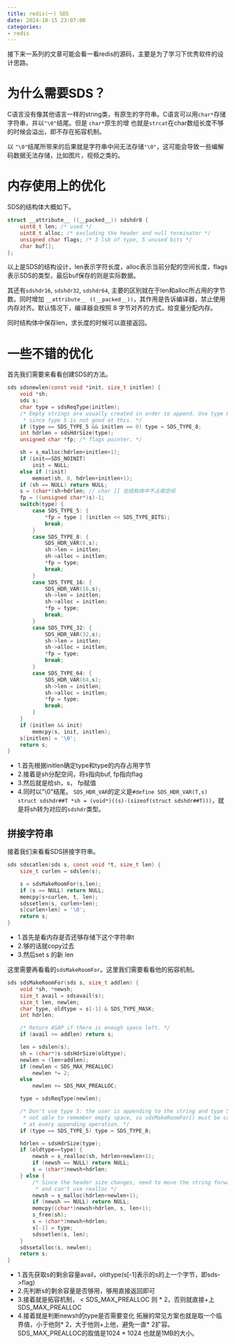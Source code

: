 ```yaml
---
title: redis(一) SDS
date: 2024-10-15 23:07:00
categories: 
- redis
---
```


接下来一系列的文章可能会看一看redis的源码，主要是为了学习下优秀软件的设计思路。
# 为什么需要SDS？
C语言没有像其他语言一样的string类，有原生的字符串。C语言可以用`char*`存储字符串，并以`"\0"`结尾。但是 `char*`原生的增 也就是`strcat`在char数组长度不够的时候会溢出，即不存在拓容机制。

以 `"\0"`结尾所带来的后果就是字符串中间无法存储`"\0"`，这可能会导致一些编解码数据无法存储，比如图片，视频之类的。

# 内存使用上的优化
SDS的结构体大概如下。
```c
struct __attribute__ ((__packed__)) sdshdr8 {
	uint8_t len; /* used */
	uint8_t alloc; /* excluding the header and null terminator */
	unsigned char flags; /* 3 lsb of type, 5 unused bits */
	char buf[];
};
```
以上是SDS的结构设计，len表示字符长度，alloc表示当前分配的空间长度，flags表示SDS的类型，最后buf保存的则是实际数据。

其还有`sdshdr16`, `sdshdr32`, `sdshdr64`, 主要的区别就在于len和alloc所占用的字节数。同时增加 `__attribute__ ((__packed__))`，其作用是告诉编译器，禁止使用内存对齐。默认情况下，编译器会按照 8 字节对齐的方式，给变量分配内存。

同时结构体中保存len，求长度的时候可以直接返回。


# 一些不错的优化
首先我们需要来看看创建SDS的方法。
```c
sds sdsnewlen(const void *init, size_t initlen) { 
    void *sh;
    sds s;
    char type = sdsReqType(initlen);
    /* Empty strings are usually created in order to append. Use type 8
     * since type 5 is not good at this. */
    if (type == SDS_TYPE_5 && initlen == 0) type = SDS_TYPE_8;
    int hdrlen = sdsHdrSize(type);
    unsigned char *fp; /* flags pointer. */

    sh = s_malloc(hdrlen+initlen+1);
    if (init==SDS_NOINIT)
        init = NULL;
    else if (!init)
        memset(sh, 0, hdrlen+initlen+1);
    if (sh == NULL) return NULL;
    s = (char*)sh+hdrlen; // char [] 在结构体中不占用空间
    fp = ((unsigned char*)s)-1;
    switch(type) {
        case SDS_TYPE_5: {
            *fp = type | (initlen << SDS_TYPE_BITS);
            break;
        }
        case SDS_TYPE_8: {
            SDS_HDR_VAR(8,s);
            sh->len = initlen;
            sh->alloc = initlen;
            *fp = type;
            break;
        }
        case SDS_TYPE_16: {
            SDS_HDR_VAR(16,s);
            sh->len = initlen;
            sh->alloc = initlen;
            *fp = type;
            break;
        }
        case SDS_TYPE_32: {
            SDS_HDR_VAR(32,s);
            sh->len = initlen;
            sh->alloc = initlen;
            *fp = type;
            break;
        }
        case SDS_TYPE_64: {
            SDS_HDR_VAR(64,s);
            sh->len = initlen;
            sh->alloc = initlen;
            *fp = type;
            break;
        }
    }
    if (initlen && init)
        memcpy(s, init, initlen);
    s[initlen] = '\0';
    return s;
}
```
- 1.首先根据initlen确定type和type的内存占用字节
- 2.接着是sh分配空间，将s指向buf, fp指向flag
- 3.然后就是给sh，s， fp赋值
- 4.同时以"\0"结尾。
`SDS_HDR_VAR`的定义是`#define SDS_HDR_VAR(T,s) struct sdshdr##T *sh = (void*)((s)-(sizeof(struct sdshdr##T)))`，就是将sh转为对应的`sdshdr`类型。

## 拼接字符串
接着我们来看看SDS拼接字符串。
```c
sds sdscatlen(sds s, const void *t, size_t len) {
    size_t curlen = sdslen(s);

    s = sdsMakeRoomFor(s,len);
    if (s == NULL) return NULL;
    memcpy(s+curlen, t, len);
    sdssetlen(s, curlen+len);
    s[curlen+len] = '\0';
    return s;
}
```
-  1.首先是看内存是否还够存储下这个字符串t
- 2.够的话就copy过去
- 3.然后set s 的新 len

这里需要再看看的`sdsMakeRoomFor`。这里我们需要看看他的拓容机制。
```c
sds sdsMakeRoomFor(sds s, size_t addlen) {
    void *sh, *newsh;
    size_t avail = sdsavail(s);
    size_t len, newlen;
    char type, oldtype = s[-1] & SDS_TYPE_MASK;
    int hdrlen;

    /* Return ASAP if there is enough space left. */
    if (avail >= addlen) return s;

    len = sdslen(s);
    sh = (char*)s-sdsHdrSize(oldtype);
    newlen = (len+addlen);
    if (newlen < SDS_MAX_PREALLOC)
        newlen *= 2;
    else
        newlen += SDS_MAX_PREALLOC;

    type = sdsReqType(newlen);

    /* Don't use type 5: the user is appending to the string and type 5 is
     * not able to remember empty space, so sdsMakeRoomFor() must be called
     * at every appending operation. */
    if (type == SDS_TYPE_5) type = SDS_TYPE_8;

    hdrlen = sdsHdrSize(type);
    if (oldtype==type) {
        newsh = s_realloc(sh, hdrlen+newlen+1);
        if (newsh == NULL) return NULL;
        s = (char*)newsh+hdrlen;
    } else {
        /* Since the header size changes, need to move the string forward,
         * and can't use realloc */
        newsh = s_malloc(hdrlen+newlen+1);
        if (newsh == NULL) return NULL;
        memcpy((char*)newsh+hdrlen, s, len+1);
        s_free(sh);
        s = (char*)newsh+hdrlen;
        s[-1] = type;
        sdssetlen(s, len);
    }
    sdssetalloc(s, newlen);
    return s;
}
```
  - 1.首先获取s的剩余容量avail，oldtype(s[-1]表示的s的上一个字节，即sds->flag)
  - 2.先判断s的剩余容量是否够用，够用直接返回即可
  - 3.接着就是拓容机制， < SDS_MAX_PREALLOC 则 * 2，否则就直接+上SDS_MAX_PREALLOC 
  - 4.接着就是判断newsh的type是否需要变化
拓展的常见方案也就是取一个临界值，小于他则* 2，大于他则+上他，避免一直* 2扩容。SDS_MAX_PREALLOC的取值是1024 * 1024 也就是1MB的大小。

